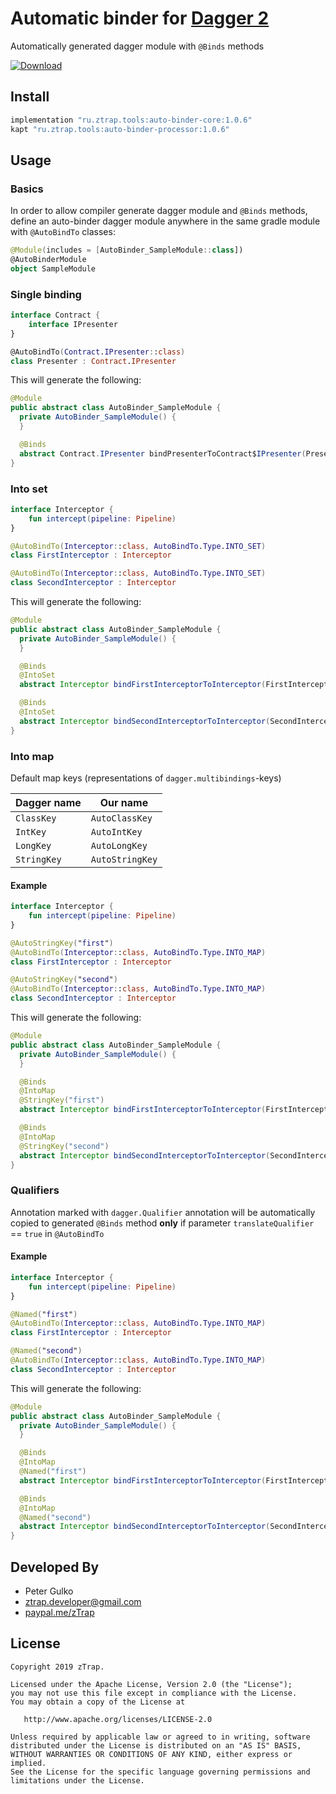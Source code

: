 # Automatic binder for [Dagger 2](https://github.com/google/dagger)

Automatically generated dagger module with `@Binds` methods

[ ![Download](https://api.bintray.com/packages/ztrap/maven/auto-binder-core/images/download.svg) ](https://bintray.com/ztrap/maven/auto-binder-core/_latestVersion)

## Install

```gradle
implementation "ru.ztrap.tools:auto-binder-core:1.0.6"
kapt "ru.ztrap.tools:auto-binder-processor:1.0.6"
```

## Usage

### Basics

In order to allow compiler generate dagger module and `@Binds` methods, define an auto-binder dagger module anywhere in
the same gradle module with `@AutoBindTo` classes:

```kotlin
@Module(includes = [AutoBinder_SampleModule::class])
@AutoBinderModule
object SampleModule
```

### Single binding

```kotlin
interface Contract {
    interface IPresenter
}

@AutoBindTo(Contract.IPresenter::class)
class Presenter : Contract.IPresenter
```

This will generate the following:

```java
@Module
public abstract class AutoBinder_SampleModule {
  private AutoBinder_SampleModule() {
  }

  @Binds
  abstract Contract.IPresenter bindPresenterToContract$IPresenter(Presenter binding);
}
```

### Into set

```kotlin
interface Interceptor {
    fun intercept(pipeline: Pipeline)
}

@AutoBindTo(Interceptor::class, AutoBindTo.Type.INTO_SET)
class FirstInterceptor : Interceptor

@AutoBindTo(Interceptor::class, AutoBindTo.Type.INTO_SET)
class SecondInterceptor : Interceptor
```

This will generate the following:

```java
@Module
public abstract class AutoBinder_SampleModule {
  private AutoBinder_SampleModule() {
  }

  @Binds
  @IntoSet
  abstract Interceptor bindFirstInterceptorToInterceptor(FirstInterceptor binding);

  @Binds
  @IntoSet
  abstract Interceptor bindSecondInterceptorToInterceptor(SecondInterceptor binding);
}
```

### Into map

Default map keys (representations of `dagger.multibindings`-keys)

| Dagger name   | Our name        |
|---------------|-----------------|
| `ClassKey`    | `AutoClassKey`  |
| `IntKey`      | `AutoIntKey`    |
| `LongKey`     | `AutoLongKey`   |
| `StringKey`   | `AutoStringKey` |

#### Example

```kotlin
interface Interceptor {
    fun intercept(pipeline: Pipeline)
}

@AutoStringKey("first")
@AutoBindTo(Interceptor::class, AutoBindTo.Type.INTO_MAP)
class FirstInterceptor : Interceptor

@AutoStringKey("second")
@AutoBindTo(Interceptor::class, AutoBindTo.Type.INTO_MAP)
class SecondInterceptor : Interceptor
```

This will generate the following:

```java
@Module
public abstract class AutoBinder_SampleModule {
  private AutoBinder_SampleModule() {
  }

  @Binds
  @IntoMap
  @StringKey("first")
  abstract Interceptor bindFirstInterceptorToInterceptor(FirstInterceptor binding);

  @Binds
  @IntoMap
  @StringKey("second")
  abstract Interceptor bindSecondInterceptorToInterceptor(SecondInterceptor binding);
}
```

### Qualifiers

Annotation marked with `dagger.Qualifier` annotation will be automatically copied to generated `@Binds` method **only** if parameter `translateQualifier` == `true` in `@AutoBindTo`

#### Example

```kotlin
interface Interceptor {
    fun intercept(pipeline: Pipeline)
}

@Named("first")
@AutoBindTo(Interceptor::class, AutoBindTo.Type.INTO_MAP)
class FirstInterceptor : Interceptor

@Named("second")
@AutoBindTo(Interceptor::class, AutoBindTo.Type.INTO_MAP)
class SecondInterceptor : Interceptor
```

This will generate the following:

```java
@Module
public abstract class AutoBinder_SampleModule {
  private AutoBinder_SampleModule() {
  }

  @Binds
  @IntoMap
  @Named("first")
  abstract Interceptor bindFirstInterceptorToInterceptor(FirstInterceptor binding);

  @Binds
  @IntoMap
  @Named("second")
  abstract Interceptor bindSecondInterceptorToInterceptor(SecondInterceptor binding);
}
```

## Developed By

 - Peter Gulko
 - ztrap.developer@gmail.com
 - [paypal.me/zTrap](https://www.paypal.me/zTrap)

## License

    Copyright 2019 zTrap.

    Licensed under the Apache License, Version 2.0 (the "License");
    you may not use this file except in compliance with the License.
    You may obtain a copy of the License at

       http://www.apache.org/licenses/LICENSE-2.0

    Unless required by applicable law or agreed to in writing, software
    distributed under the License is distributed on an "AS IS" BASIS,
    WITHOUT WARRANTIES OR CONDITIONS OF ANY KIND, either express or implied.
    See the License for the specific language governing permissions and
    limitations under the License.
